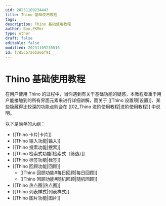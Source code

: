 ```yaml
---
uid: 20231109234443
title: Thino 基础使用教程
tags: 
description: Thino 基础使用教程
author: Bon,PKMer
type: other
draft: false
editable: false
modified: 20231109235516
id: f7d5cb726ba66f91
---
```


# Thino 基础使用教程

在用户使用 Thino 的过程中，当你遇到有关于基础功能的疑惑，本教程着重于用户能接触到的所有界面元素来进行详细讲解，而关于 [[Thino 设置项|设置]]、某些隐藏得比较深的功能点则会在 [[02_Thino 进阶使用教程|进阶使用教程]] 中说明。

以下是简单的大纲：

- [[Thino 卡片|卡片]]
- [[Thino 输入功能|输入]]
- [[Thino 搜索功能|搜索]]
- [[Thino 检索式功能|检索式（筛选）]]
- [[Thino 标签功能|标签]]
- [[Thino 回顾功能|回顾]]
    - [[Thino 回顾功能#每日回顾|每日回顾]]
    - [[Thino 回顾功能#随机回顾|随机回顾]]
- [[Thino 热点图|热点图]]
- [[Thino 列表样式|列表样式]]
- [[Thino 图片功能|图片]]